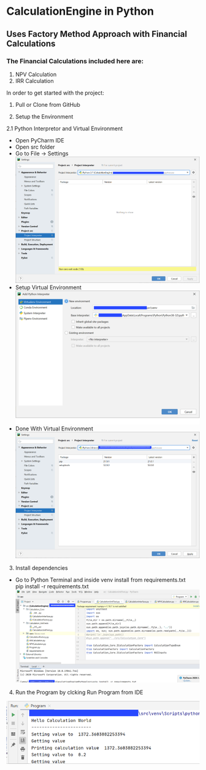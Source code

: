 # CalculationEngine in Python    

## Uses Factory Method Approach with Financial Calculations

### The Financial Calculations included here are:  
1. NPV Calculation  
2. IRR Calculation  


In order to get started with the project:  

1. Pull or Clone from GitHub

2. Setup the Environment  

2.1 Python Interpretor and Virtual Environment 

- Open PyCharm IDE  
- Open src folder
- Go to File -> Settings
![Environment](images/Settings_Project_Interpreter.png)
- Setup Virtual Environment
![Environment](/images/virtual_env_setup.png)
- Done With Virtual Environment
![Environment](images/Settings_Project_Interpreter_done.png)

3. Install dependencies  

- Go to Python Terminal and inside venv install from requirements.txt  
pip install -r requirements.txt
![Environment](images/install_requirements.png)

4. Run the Program by clcking Run Program from IDE  

![Execution](images/program_execution.png)





